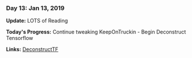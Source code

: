 
### Day 13: Jan 13, 2019

**Update:** LOTS of Reading

**Today's Progress:** Continue tweaking KeepOnTruckin - Begin Deconstruct Tensorflow

**Links:** [DeconstructTF](https://github.com/theGreenJedi/deconstructing-tensor)

